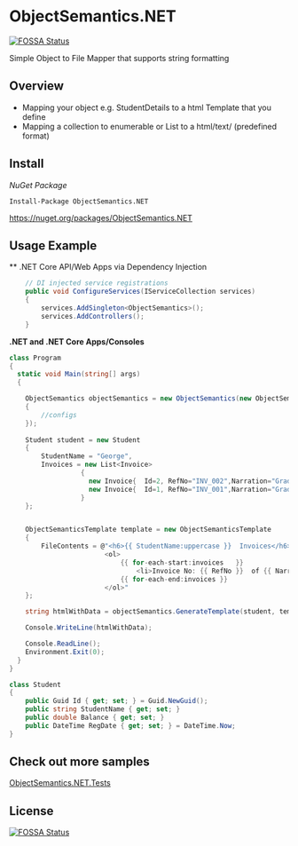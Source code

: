 # ObjectSemantics.NET
[![FOSSA Status](https://app.fossa.com/api/projects/git%2Bgithub.com%2Fswagfin%2FObjectSemantics.NET.svg?type=shield)](https://app.fossa.com/projects/git%2Bgithub.com%2Fswagfin%2FObjectSemantics.NET?ref=badge_shield)

Simple Object to File Mapper that supports string formatting

## Overview

* Mapping your object e.g. StudentDetails to a html Template that you define
* Mapping a collection to enumerable or List to a html/text/ (predefined format)

## Install 

*NuGet Package*
```
Install-Package ObjectSemantics.NET
```
https://nuget.org/packages/ObjectSemantics.NET

## Usage Example
** .NET Core API/Web Apps via Dependency Injection
```cs
    // DI injected service registrations
    public void ConfigureServices(IServiceCollection services)
    {
        services.AddSingleton<ObjectSemantics>();
        services.AddControllers();
    }
```

**.NET and .NET Core Apps/Consoles**
```cs
class Program
{
  static void Main(string[] args)
  {

    ObjectSemantics objectSemantics = new ObjectSemantics(new ObjectSemanticsOptions
    {
        //configs
    });
	  
    Student student = new Student
    {
        StudentName = "George",
        Invoices = new List<Invoice>
                  {
                    new Invoice{  Id=2, RefNo="INV_002",Narration="Grade II Fees Invoice", Amount=2000, InvoiceDate=DateTime.Now.Date.AddDays(-1) },
                    new Invoice{  Id=1, RefNo="INV_001",Narration="Grade I Fees Invoice", Amount=320, InvoiceDate=DateTime.Now.Date.AddDays(-2) }
                  }
    };


    ObjectSemanticsTemplate template = new ObjectSemanticsTemplate
    {
        FileContents = @"<h6>{{ StudentName:uppercase }}  Invoices</h6>
                        <ol>
                            {{ for-each-start:invoices   }}
                                <li>Invoice No: {{ RefNo }}  of {{ Narration }} amount {{ Amount:N0 }} </li>
                            {{ for-each-end:invoices }}
                        </ol>"
    };

    string htmlWithData = objectSemantics.GenerateTemplate(student, template);

    Console.WriteLine(htmlWithData);

    Console.ReadLine();
    Environment.Exit(0);
  }
}

class Student
{
    public Guid Id { get; set; } = Guid.NewGuid();
    public string StudentName { get; set; }
    public double Balance { get; set; }
    public DateTime RegDate { get; set; } = DateTime.Now;
}
```

## Check out more samples
[ObjectSemantics.NET.Tests](https://github.com/swagfin/ObjectSemantics.NET/tree/master/ObjectSemantics.NET.Tests)

## License
[![FOSSA Status](https://app.fossa.com/api/projects/git%2Bgithub.com%2Fswagfin%2FObjectSemantics.NET.svg?type=large)](https://app.fossa.com/projects/git%2Bgithub.com%2Fswagfin%2FObjectSemantics.NET?ref=badge_large)
